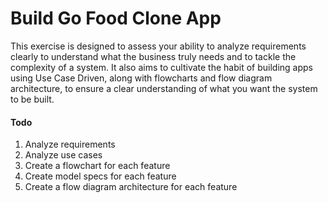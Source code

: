 # Build Go Food Clone App

This exercise is designed to assess your ability to analyze requirements clearly to understand what the business truly needs and to tackle the complexity of a system. It also aims to cultivate the habit of building apps using Use Case Driven, along with flowcharts and flow diagram architecture, to ensure a clear understanding of what you want the system to be built.

#### Todo
1. Analyze requirements
2. Analyze use cases
3. Create a flowchart for each feature
4. Create model specs for each feature
5. Create a flow diagram architecture for each feature
